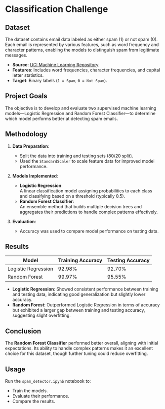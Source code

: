 # Classification Challenge

## Dataset
The dataset contains email data labeled as either spam (1) or not spam (0). Each email is represented by various features, such as word frequency and character patterns, enabling the models to distinguish spam from legitimate messages.

- **Source**: [UCI Machine Learning Repository](https://static.bc-edx.com/ai/ail-v-1-0/m13/challenge/spam-data.csv)
- **Features**: Includes word frequencies, character frequencies, and capital letter statistics.
- **Target**: Binary labels (`1 = Spam`, `0 = Not Spam`).

## Project Goals
The objective is to develop and evaluate two supervised machine learning models—Logistic Regression and Random Forest Classifier—to determine which model performs better at detecting spam emails.

## Methodology
1. **Data Preparation**:
   - Split the data into training and testing sets (80/20 split).
   - Used the `StandardScaler` to scale feature data for improved model performance.
   
2. **Models Implemented**:
   - **Logistic Regression**:  
     A linear classification model assigning probabilities to each class and classifying based on a threshold (typically 0.5). 
   - **Random Forest Classifier**:  
     An ensemble method that builds multiple decision trees and aggregates their predictions to handle complex patterns effectively.

3. **Evaluation**:
   - Accuracy was used to compare model performance on testing data.

## Results
| Model                | Training Accuracy | Testing Accuracy |
|-----------------------|-------------------|------------------|
| Logistic Regression  | 92.98%           | 92.70%           |
| Random Forest        | 99.97%           | 95.55%           |

- **Logistic Regression**: Showed consistent performance between training and testing data, indicating good generalization but slightly lower accuracy.
- **Random Forest**: Outperformed Logistic Regression in terms of accuracy but exhibited a larger gap between training and testing accuracy, suggesting slight overfitting.

## Conclusion
The **Random Forest Classifier** performed better overall, aligning with initial expectations. Its ability to handle complex patterns makes it an excellent choice for this dataset, though further tuning could reduce overfitting.

## Usage
Run the `spam_detector.ipynb` notebook to:
- Train the models.
- Evaluate their performance.
- Compare the results.
